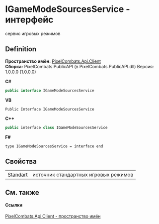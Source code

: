 # IGameModeSourcesService - интерфейс


сервис игровых режимов



## Definition
**Пространство имён:** <a href="0bc5bced-b862-6ec1-859b-5f3a1a1a4e37">PixelCombats.Api.Client</a>  
**Сборка:** PixelCombats.PublicAPI (в PixelCombats.PublicAPI.dll) Версия: 1.0.0.0 (1.0.0.0)

**C#**
``` C#
public interface IGameModeSourcesService
```
**VB**
``` VB
Public Interface IGameModeSourcesService
```
**C++**
``` C++
public interface class IGameModeSourcesService
```
**F#**
``` F#
type IGameModeSourcesService = interface end
```



## Свойства
<table>
<tr>
<td><a href="e2fc9efb-175f-8e3f-8a38-28553e842fb4">Standart</a></td>
<td>источник стандартных игровых режимов</td></tr>
</table>

## См. также


#### Ссылки
<a href="0bc5bced-b862-6ec1-859b-5f3a1a1a4e37">PixelCombats.Api.Client - пространство имён</a>  

